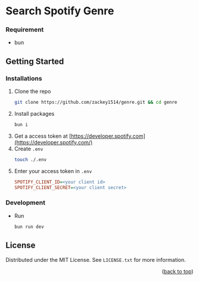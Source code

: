 # Search Spotify Genre

### Requirement

- bun

## Getting Started

### Installations

1. Clone the repo
   ```bash
   git clone https://github.com/zackey1514/genre.git && cd genre
   ```
1. Install packages
   ```bash
   bun i
   ```
1. Get a access token at [https://developer.spotify.com](https://developer.spotify.com/)
1. Create `.env`
   ```bash
   touch ./.env
   ```
1. Enter your access token in `.env`
   ```ini
   SPOTIFY_CLIENT_ID=<your client id>
   SPOTIFY_CLIENT_SECRET=<your client secret>
   ```

### Development

- Run
  ```bash
  bun run dev
  ```

## License

Distributed under the MIT License. See `LICENSE.txt` for more information.

<p align="right">(<a href="#readme-top">back to top</a>)</p>
